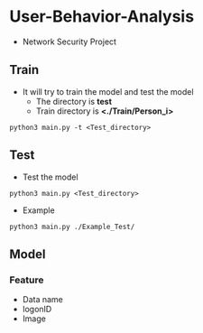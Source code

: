 # User-Behavior-Analysis
- Network Security Project

## Train
- It will try to train the model and test the model
	- The directory is **test**
	- Train directory is **<./Train/Person_i>**
```
python3 main.py -t <Test_directory>
```

## Test
- Test the model
```
python3 main.py <Test_directory>
```
- Example
```
python3 main.py ./Example_Test/
```

## Model
### Feature
- Data name
- logonID
- Image
